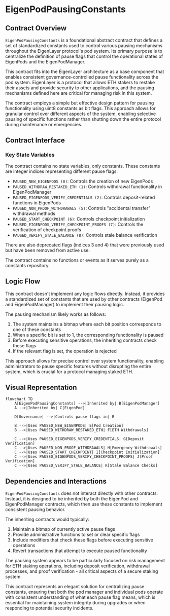 # EigenPodPausingConstants

## Contract Overview

`EigenPodPausingConstants` is a foundational abstract contract that defines a set of standardized constants used to control various pausing mechanisms throughout the EigenLayer protocol's pod system. Its primary purpose is to centralize the definition of pause flags that control the operational states of EigenPods and the EigenPodManager.

This contract fits into the EigenLayer architecture as a base component that enables consistent governance-controlled pause functionality across the pod system. EigenLayer is a protocol that allows ETH stakers to restake their assets and provide security to other applications, and the pausing mechanisms defined here are critical for managing risk in this system.

The contract employs a simple but effective design pattern for pausing functionality using uint8 constants as bit flags. This approach allows for granular control over different aspects of the system, enabling selective pausing of specific functions rather than shutting down the entire protocol during maintenance or emergencies.

## Contract Interface

### Key State Variables

The contract contains no state variables, only constants. These constants are integer indices representing different pause flags:

- `PAUSED_NEW_EIGENPODS (0)`: Controls the creation of new EigenPods
- `PAUSED_WITHDRAW_RESTAKED_ETH (1)`: Controls withdrawal functionality in EigenPodManager
- `PAUSED_EIGENPODS_VERIFY_CREDENTIALS (2)`: Controls deposit-related functions in EigenPods
- `PAUSED_NON_PROOF_WITHDRAWALS (5)`: Controls "accidental transfer" withdrawal methods
- `PAUSED_START_CHECKPOINT (6)`: Controls checkpoint initialization
- `PAUSED_EIGENPODS_VERIFY_CHECKPOINT_PROOFS (7)`: Controls the verification of checkpoint proofs
- `PAUSED_VERIFY_STALE_BALANCE (8)`: Controls stale balance verification

There are also deprecated flags (indices 3 and 4) that were previously used but have been removed from active use.

The contract contains no functions or events as it serves purely as a constants repository.

## Logic Flow

This contract doesn't implement any logic flows directly. Instead, it provides a standardized set of constants that are used by other contracts (EigenPod and EigenPodManager) to implement their pausing logic. 

The pausing mechanism likely works as follows:

1. The system maintains a bitmap where each bit position corresponds to one of these constants
2. When a specific bit is set to 1, the corresponding functionality is paused
3. Before executing sensitive operations, the inheriting contracts check these flags
4. If the relevant flag is set, the operation is rejected

This approach allows for precise control over system functionality, enabling administrators to pause specific features without disrupting the entire system, which is crucial for a protocol managing staked ETH.

## Visual Representation

```mermaid
flowchart TD
    A[EigenPodPausingConstants] -->|Inherited by| B[EigenPodManager]
    A -->|Inherited by| C[EigenPod]
    
    D[Governance] -->|Controls pause flags in| B
    
    B -->|Uses PAUSED_NEW_EIGENPODS| E[Pod Creation]
    B -->|Uses PAUSED_WITHDRAW_RESTAKED_ETH| F[ETH Withdrawals]
    
    C -->|Uses PAUSED_EIGENPODS_VERIFY_CREDENTIALS| G[Deposit Verification]
    C -->|Uses PAUSED_NON_PROOF_WITHDRAWALS| H[Emergency Withdrawals]
    C -->|Uses PAUSED_START_CHECKPOINT| I[Checkpoint Initialization]
    C -->|Uses PAUSED_EIGENPODS_VERIFY_CHECKPOINT_PROOFS| J[Proof Verification]
    C -->|Uses PAUSED_VERIFY_STALE_BALANCE| K[Stale Balance Checks]
```

## Dependencies and Interactions

`EigenPodPausingConstants` does not interact directly with other contracts. Instead, it is designed to be inherited by both the EigenPod and EigenPodManager contracts, which then use these constants to implement consistent pausing behavior.

The inheriting contracts would typically:

1. Maintain a bitmap of currently active pause flags
2. Provide administrative functions to set or clear specific flags
3. Include modifiers that check these flags before executing sensitive operations
4. Revert transactions that attempt to execute paused functionality

The pausing system appears to be particularly focused on risk management for ETH staking operations, including deposit verification, withdrawal processes, and proof verification - all critical aspects of a secure staking system.

This contract represents an elegant solution for centralizing pause constants, ensuring that both the pod manager and individual pods operate with consistent understanding of what each pause flag means, which is essential for maintaining system integrity during upgrades or when responding to potential security incidents.